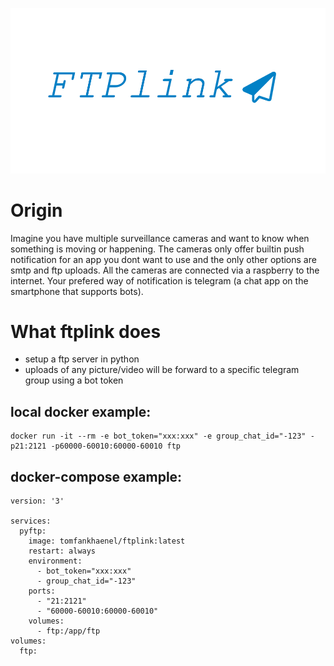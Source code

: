 ![](logo.png)

# Origin
Imagine you have multiple surveillance cameras and want to know when something is moving or happening. 
The cameras only offer builtin push notification for an app you dont want to use and the only other options are smtp and ftp uploads.
All the cameras are connected via a raspberry to the internet. Your prefered way of notification is telegram (a chat app on the smartphone that supports bots).

# What ftplink does
- setup a ftp server in python
- uploads of any picture/video will be forward to a specific telegram group using a bot token


## local docker example:
```
docker run -it --rm -e bot_token="xxx:xxx" -e group_chat_id="-123" -p21:2121 -p60000-60010:60000-60010 ftp
``` 

## docker-compose example:
```
version: '3'

services:
  pyftp:
    image: tomfankhaenel/ftplink:latest
    restart: always
    environment:
      - bot_token="xxx:xxx"
      - group_chat_id="-123"
    ports:
      - "21:2121"
      - "60000-60010:60000-60010"
    volumes:
      - ftp:/app/ftp
volumes:
  ftp:
```